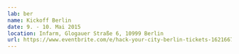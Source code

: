 ```yaml
---
lab: ber
name: Kickoff Berlin
date: 9. - 10. Mai 2015
location: Infarm, Glogauer Straße 6, 10999 Berlin
url: https://www.eventbrite.com/e/hack-your-city-berlin-tickets-16216673507
---
```


